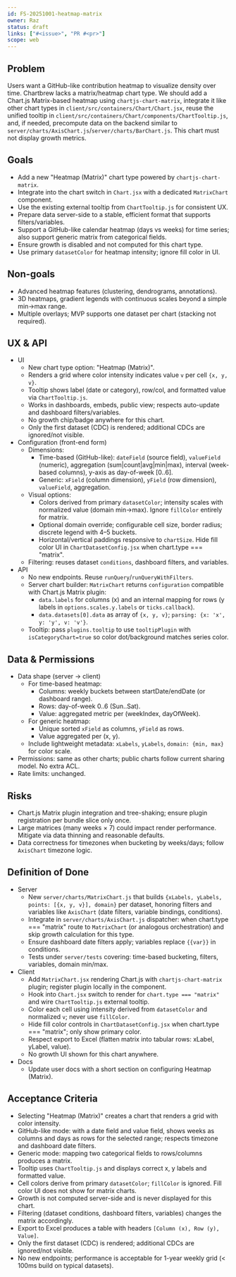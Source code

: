 ```yaml
---
id: FS-20251001-heatmap-matrix
owner: Raz
status: draft
links: ["#<issue>", "PR #<pr>"]
scope: web
---
```


## Problem
Users want a GitHub-like contribution heatmap to visualize density over time. Chartbrew lacks a matrix/heatmap chart type. We should add a Chart.js Matrix-based heatmap using `chartjs-chart-matrix`, integrate it like other chart types in `client/src/containers/Chart/Chart.jsx`, reuse the unified tooltip in `client/src/containers/Chart/components/ChartTooltip.js`, and, if needed, precompute data on the backend similar to `server/charts/AxisChart.js`/`server/charts/BarChart.js`. This chart must not display growth metrics.

## Goals
- Add a new "Heatmap (Matrix)" chart type powered by `chartjs-chart-matrix`.
- Integrate into the chart switch in `Chart.jsx` with a dedicated `MatrixChart` component.
- Use the existing external tooltip from `ChartTooltip.js` for consistent UX.
- Prepare data server-side to a stable, efficient format that supports filters/variables.
- Support a GitHub-like calendar heatmap (days vs weeks) for time series; also support generic matrix from categorical fields.
- Ensure growth is disabled and not computed for this chart type.
- Use primary `datasetColor` for heatmap intensity; ignore fill color in UI.

## Non-goals
- Advanced heatmap features (clustering, dendrograms, annotations).
- 3D heatmaps, gradient legends with continuous scales beyond a simple min→max range.
- Multiple overlays; MVP supports one dataset per chart (stacking not required).

## UX & API
- UI
  - New chart type option: "Heatmap (Matrix)".
  - Renders a grid where color intensity indicates value `v` per cell `{x, y, v}`.
  - Tooltip shows label (date or category), row/col, and formatted value via `ChartTooltip.js`.
  - Works in dashboards, embeds, public view; respects auto-update and dashboard filters/variables.
  - No growth chip/badge anywhere for this chart.
  - Only the first dataset (CDC) is rendered; additional CDCs are ignored/not visible.
- Configuration (front-end form)
  - Dimensions:
    - Time-based (GitHub-like): `dateField` (source field), `valueField` (numeric), aggregation (sum|count|avg|min|max), interval (week-based columns), y-axis as day-of-week [0..6].
    - Generic: `xField` (column dimension), `yField` (row dimension), `valueField`, aggregation.
  - Visual options:
    - Colors derived from primary `datasetColor`; intensity scales with normalized value (domain min→max). Ignore `fillColor` entirely for matrix.
    - Optional domain override; configurable cell size, border radius; discrete legend with 4–5 buckets.
    - Horizontal/vertical paddings responsive to `chartSize`. Hide fill color UI in `ChartDatasetConfig.jsx` when chart.type === "matrix".
  - Filtering: reuses dataset `conditions`, dashboard filters, and variables.
- API
  - No new endpoints. Reuse `runQuery`/`runQueryWithFilters`.
  - Server chart builder: `MatrixChart` returns `configuration` compatible with Chart.js Matrix plugin:
    - `data.labels` for columns (x) and an internal mapping for rows (y labels in `options.scales.y.labels` or `ticks.callback`).
    - `data.datasets[0].data` as array of `{x, y, v}`; `parsing: {x: 'x', y: 'y', v: 'v'}`.
  - Tooltip: pass `plugins.tooltip` to use `tooltipPlugin` with `isCategoryChart=true` so color dot/background matches series color.

## Data & Permissions
- Data shape (server → client)
  - For time-based heatmap:
    - Columns: weekly buckets between startDate/endDate (or dashboard range).
    - Rows: day-of-week 0..6 (Sun..Sat).
    - Value: aggregated metric per (weekIndex, dayOfWeek).
  - For generic heatmap:
    - Unique sorted `xField` as columns, `yField` as rows.
    - Value aggregated per (x, y).
  - Include lightweight metadata: `xLabels`, `yLabels`, `domain: {min, max}` for color scale.
- Permissions: same as other charts; public charts follow current sharing model. No extra ACL.
- Rate limits: unchanged.

## Risks
- Chart.js Matrix plugin integration and tree-shaking; ensure plugin registration per bundle slice only once.
- Large matrices (many weeks × 7) could impact render performance. Mitigate via data thinning and reasonable defaults.
- Data correctness for timezones when bucketing by weeks/days; follow `AxisChart` timezone logic.

## Definition of Done
- Server
  - New `server/charts/MatrixChart.js` that builds `{xLabels, yLabels, points: [{x, y, v}], domain}` per dataset, honoring filters and variables like `AxisChart` (date filters, variable bindings, conditions).
  - Integrate in `server/charts/AxisChart.js` dispatcher: when chart.type === "matrix" route to `MatrixChart` (or analogous orchestration) and skip growth calculation for this type.
  - Ensure dashboard date filters apply; variables replace `{{var}}` in conditions.
  - Tests under `server/tests` covering: time-based bucketing, filters, variables, domain min/max.
- Client
  - Add `MatrixChart.jsx` rendering Chart.js with `chartjs-chart-matrix` plugin; register plugin locally in the component.
  - Hook into `Chart.jsx` switch to render for `chart.type === "matrix"` and wire `ChartTooltip.js` external tooltip.
  - Color each cell using intensity derived from `datasetColor` and normalized `v`; never use `fillColor`.
  - Hide fill color controls in `ChartDatasetConfig.jsx` when chart.type === "matrix"; only show primary color.
  - Respect export to Excel (flatten matrix into tabular rows: xLabel, yLabel, value).
  - No growth UI shown for this chart anywhere.
- Docs
  - Update user docs with a short section on configuring Heatmap (Matrix).

## Acceptance Criteria
- Selecting "Heatmap (Matrix)" creates a chart that renders a grid with color intensity.
- GitHub-like mode: with a date field and value field, shows weeks as columns and days as rows for the selected range; respects timezone and dashboard date filters.
- Generic mode: mapping two categorical fields to rows/columns produces a matrix.
- Tooltip uses `ChartTooltip.js` and displays correct x, y labels and formatted value.
- Cell colors derive from primary `datasetColor`; `fillColor` is ignored. Fill color UI does not show for matrix charts.
- Growth is not computed server-side and is never displayed for this chart.
- Filtering (dataset conditions, dashboard filters, variables) changes the matrix accordingly.
- Export to Excel produces a table with headers `[Column (x), Row (y), Value]`.
- Only the first dataset (CDC) is rendered; additional CDCs are ignored/not visible.
- No new endpoints; performance is acceptable for 1-year weekly grid (< 100ms build on typical datasets).
